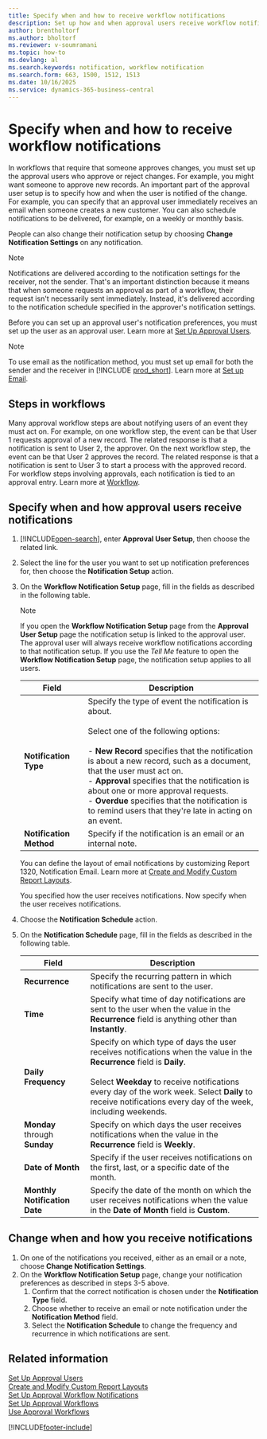 ```yaml
---
title: Specify when and how to receive workflow notifications
description: Set up how and when approval users receive workflow notifications, including choosing email or note delivery and scheduling frequency.
author: brentholtorf
ms.author: bholtorf
ms.reviewer: v-soumramani
ms.topic: how-to
ms.devlang: al
ms.search.keywords: notification, workflow notification
ms.search.form: 663, 1500, 1512, 1513
ms.date: 10/16/2025
ms.service: dynamics-365-business-central
---
```


# Specify when and how to receive workflow notifications

In workflows that require that someone approves changes, you must set up the approval users who approve or reject changes. For example, you might want someone to approve new records. An important part of the approval user setup is to specify how and when the user is notified of the change. For example, you can specify that an approval user immediately receives an email when someone creates a new customer. You can also schedule notifications to be delivered, for example, on a weekly or monthly basis.

People can also change their notification setup by choosing **Change Notification Settings** on any notification.  

> [!NOTE]
> Notifications are delivered according to the notification settings for the receiver, not the sender. That's an important distinction because it means that when someone requests an approval as part of a workflow, their request isn't necessarily sent immediately. Instead, it's delivered according to the notification schedule specified in the approver's notification settings.

Before you can set up an approval user's notification preferences, you must set up the user as an approval user. Learn more at [Set Up Approval Users](across-how-to-set-up-approval-users.md).  

> [!NOTE]
> To use email as the notification method, you must set up email for both the sender and the receiver in [!INCLUDE [prod_short](includes/prod_short.md)]. Learn more at [Set up Email](admin-how-setup-email.md).

## Steps in workflows

Many approval workflow steps are about notifying users of an event they must act on. For example, on one workflow step, the event can be that User 1 requests approval of a new record. The related response is that a notification is sent to User 2, the approver. On the next workflow step, the event can be that User 2 approves the record. The related response is that a notification is sent to User 3 to start a process with the approved record. For workflow steps involving approvals, each notification is tied to an approval entry. Learn more at [Workflow](across-workflow.md).  

## Specify when and how approval users receive notifications  

1. [!INCLUDE[open-search](includes/open-search.md)], enter **Approval User Setup**, then choose the related link.  
2. Select the line for the user you want to set up notification preferences for, then choose the **Notification Setup** action.  
3. On the **Workflow Notification Setup** page, fill in the fields as described in the following table.  

   > [!NOTE]
   > If you open the **Workflow Notification Setup** page from the **Approval User Setup** page the notification setup is linked to the approval user. The approval user will always receive workflow notifications according to that notification setup. If you use the *Tell Me* feature to open the **Workflow Notification Setup** page, the notification setup applies to all users.

   |Field|Description|
   |-----|-----------|
   |**Notification Type**|Specify the type of event the notification is about.<br /><br /> Select one of the following options:<br /><br /> -   **New Record** specifies that the notification is about a new record, such as a document, that the user must act on.<br />-   **Approval** specifies that the notification is about one or more approval requests.<br />- **Overdue** specifies that the notification is to remind users that they're late in acting on an event.|
   |**Notification Method**|Specify if the notification is an email or an internal note.|

   You can define the layout of email notifications by customizing Report 1320, Notification Email. Learn more at [Create and Modify Custom Report Layouts](ui-how-create-custom-report-layout.md).

   You specified how the user receives notifications. Now specify when the user receives notifications.  
4. Choose the **Notification Schedule** action.  
5. On the **Notification Schedule** page, fill in the fields as described in the following table.  

   |Field|Description|
   |-----|-----------|
   |**Recurrence**|Specify the recurring pattern in which notifications are sent to the user.|
   |**Time**|Specify what time of day notifications are sent to the user when the value in the **Recurrence** field is anything other than **Instantly**.|
   |**Daily Frequency**|Specify on which type of days the user receives notifications when the value in the **Recurrence** field is **Daily**.<br /><br /> Select **Weekday** to receive notifications every day of the work week. Select **Daily** to receive notifications every day of the week, including weekends.|
   |**Monday** through **Sunday**|Specify on which days the user receives notifications when the value in the **Recurrence** field is **Weekly**.|
   |**Date of Month**|Specify if the user receives notifications on the first, last, or a specific date of the month.|
   |**Monthly Notification Date**|Specify the date of the month on which the user receives notifications when the value in the **Date of Month** field is **Custom**.|

## Change when and how you receive notifications

1. On one of the notifications you received, either as an email or a note, choose **Change Notification Settings**.  
2. On the **Workflow Notification Setup** page, change your notification preferences as described in steps 3-5 above.
   1. Confirm that the correct notification is chosen under the **Notification Type** field.
   2. Choose whether to receive an email or note notification under the  **Notification Method** field.
   3. Select the **Notification Schedule** to change the frequency and recurrence in which notifications are sent.

## Related information

[Set Up Approval Users](across-how-to-set-up-approval-users.md)  
[Create and Modify Custom Report Layouts](ui-how-create-custom-report-layout.md)  
[Set Up Approval Workflow Notifications](across-setting-up-workflow-notifications.md)  
[Set Up Approval Workflows](across-set-up-workflows.md)  
[Use Approval Workflows](across-use-workflows.md)  

[!INCLUDE[footer-include](includes/footer-banner.md)]

